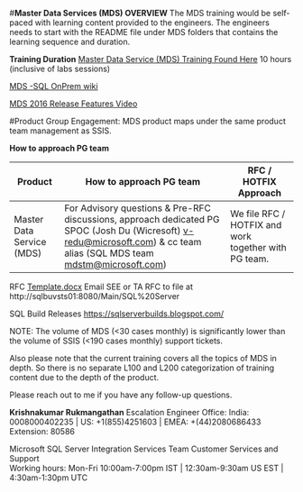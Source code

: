 
#**Master Data Services (MDS) OVERVIEW**
The MDS training would be self-paced with learning content provided to the engineers.  The engineers needs to start with the README file under MDS folders that contains the learning sequence and duration.

**Training Duration**
[Master Data Service (MDS) Training Found Here](https://microsofteur.sharepoint.com/teams/WWDataMovement/Shared%20Documents/Forms/AllItems.aspx?originalPath=aHR0cHM6Ly9taWNyb3NvZnRldXIuc2hhcmVwb2ludC5jb20vOmY6L3QvV1dEYXRhTW92ZW1lbnQvRW1MTWJWT1V0VmhQcmUxRWZMbURyRXdCTXFlNm9xOHJnMWZJNzhjVzFuREZxQT9ydGltZT1MeTIxcnB0MjJFZw&viewid=c888305f%2Dacec%2D43ba%2D9988%2D8cdf2d9abe7f&id=%2Fteams%2FWWDataMovement%2FShared%20Documents%2FGeneral%2FMDS%20%26%20DQS%20Training%2FMDS)
10 hours (inclusive of labs sessions)

[MDS -SQL OnPrem wiki](https://microsoft.sharepoint.com/teams/bidpwiki/Pages1/Master%20Data%20Services.aspx)

[MDS 2016 Release Features Video](https://www.youtube.com/watch?v=cKA72FpOVxI) 

#Product Group Engagement:
MDS product maps under the same product team management as SSIS.

 
**How to approach PG team**

| **Product** | **How to approach PG team** | **RFC / HOTFIX Approach** |
|--|--|--|
| Master Data Service (MDS)  |For Advisory questions & Pre-RFC discussions,  approach dedicated PG SPOC (Josh Du (Wicresoft) <v-redu@microsoft.com>) & cc team alias (SQL MDS team <mdstm@microsoft.com>)   | We file RFC / HOTFIX and work together with PG team.|

RFC [Template.docx](/.attachments/Template-f119996a-cc19-4e01-b760-35afbf7c1309.docx)
Email SEE or TA RFC to file at http://sqlbuvsts01:8080/Main/SQL%20Server

SQL Build Releases
https://sqlserverbuilds.blogspot.com/

NOTE: The volume of MDS (<30 cases monthly) is significantly lower than the volume of SSIS (<190 cases monthly) support tickets.

Also please note that the current training covers all the topics of MDS in depth. So there is no separate L100 and L200 categorization of training content due to the depth of the product.

Please reach out to me if you have any follow-up questions.

**Krishnakumar Rukmangathan**
Escalation Engineer                                                          Office: India: 0008000402235 | US: +1(855)4251603 | EMEA: +(44)2080686433 Extension: 80586

Microsoft SQL Server Integration Services Team 
Customer Services and Support                                          
Working hours: Mon-Fri 10:00am-7:00pm IST | 12:30am-9:30am US EST | 4:30am-1:30pm UTC


